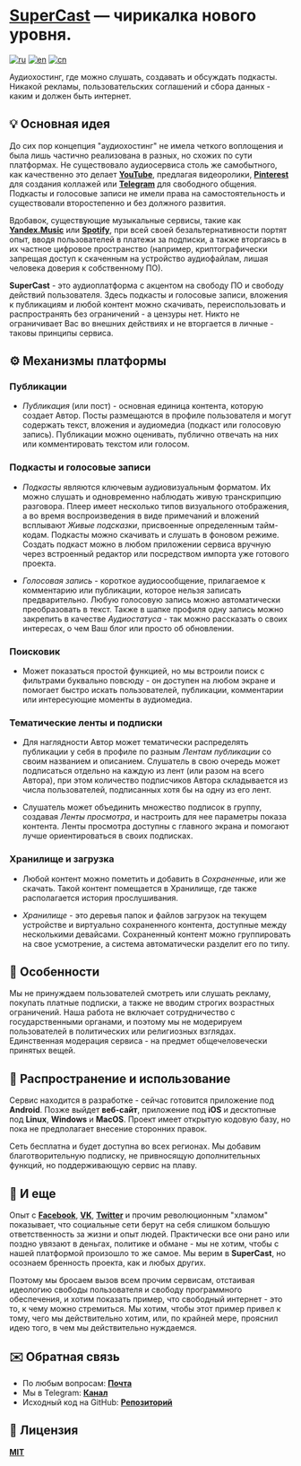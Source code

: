 # <ins>SuperCast</ins> — чирикалка нового уровня.

[![ru](https://img.shields.io/badge/lang-ru-blue.svg)](https://github.com/i-rick-y/SuperCast/blob/prime/README.md)
[![en](https://img.shields.io/badge/lang-en-green.svg)](https://github.com/i-rick-y/SuperCast/blob/prime/READMEs/README_Translated/README.en.md)
[![cn](https://img.shields.io/badge/lang-cn-red.svg)](https://github.com/i-rick-y/SuperCast/blob/prime/READMEs/README_Translated/README.cn.md)

Аудиохостинг, где можно слушать, создавать и обсуждать подкасты.
Никакой рекламы, пользовательских соглашений и сбора данных - каким и должен быть интернет.

## 💡 Основная идея

До сих пор концепция "аудиохостинг" не имела четкого воплощения и была лишь частично реализована в разных, но схожих по сути платформах.
Не существовало аудиосервиса столь же самобытного, как качественно это делает **[YouTube](https://www.youtube.com)**, предлагая видеоролики, **[Pinterest](https://www.pinterest.com)** для создания коллажей или **[Telegram](https://telegram.org)** для свободного общения.
Подкасты и голосовые записи не имели права на самостоятельность и существовали второстепенно и без должного развития.

Вдобавок, существующие музыкальные сервисы, такие как **[Yandex.Music](https://music.yandex.ru)** или **[Spotify](https://open.spotify.com)**, при всей своей безальтернативности портят опыт, вводя пользователей в платежи за подписки, а также вторгаясь в их частное цифровое пространство (например, криптографически запрещая доступ к скаченным на устройство аудиофайлам, лишая человека доверия к собственному ПО).

**SuperCast** - это аудиоплатформа с акцентом на свободу ПО и свободу действий пользователя.
Здесь подкасты и голосовые записи, вложения к публикациям и любой контент можно скачивать, переиспользовать и распространять без ограничений - а цензуры нет.
Никто не ограничивает Вас во внешних действиях и не вторгается в личные - таковы принципы сервиса.

## ⚙️ Механизмы платформы

### Публикации

* *Публикация* (или пост) - основная единица контента, которую создает Автор.
Посты размещаются в профиле пользователя и могут содержать текст, вложения и аудиомедиа (подкаст или голосовую запись).
Публикации можно оценивать, публично отвечать на них или комментировать текстом или голосом.

### Подкасты и голосовые записи

* *Подкасты* являются ключевым аудиовизуальным форматом.
Их можно слушать и одновременно наблюдать живую транскрипцию разговора.
Плеер имеет несколько типов визуального отображения, а во время воспроизведения в виде примечаний и вложений всплывают *Живые подсказки*, присвоенные определенным тайм-кодам.
Подкасты можно скачивать и слушать в фоновом режиме.
Создать подкаст можно в любом приложении сервиса вручную через встроенный редактор или посредством импорта уже готового проекта.

* *Голосовая запись* - короткое аудиосообщение, прилагаемое к комментарию или публикации, которое нельзя записать предварительно.
Любую голосовую запись можно автоматически преобразовать в текст. 
Также в шапке профиля одну запись можно закрепить в качестве *Аудиостатуса* - так можно рассказать о своих интересах, о чем Ваш блог или просто об обновлении.

### Поисковик

* Может показаться простой функцией, но мы встроили поиск с фильтрами буквально повсюду - он доступен на любом экране и помогает быстро искать пользователей, публикации, комментарии или интересующие моменты в аудиомедиа.

### Тематические ленты и подписки

* Для наглядности Автор может тематически распределять публикации у себя в профиле по разным *Лентам публикации* со своим названием и описанием.
Слушатель в свою очередь может подписаться отдельно на каждую из лент (или разом на всего Автора), при этом количество подписчиков Автора складывается из числа пользователей, подписанных хотя бы на одну из его лент.

* Слушатель может объединить множество подписок в группу, создавая *Ленты просмотра*, и настроить для нее параметры показа контента.
Ленты просмотра доступны с главного экрана и помогают лучше ориентироваться в своих подписках.

### Хранилище и загрузка

* Любой контент можно пометить и добавить в *Сохраненные*, или же скачать.
Такой контент помещается в Хранилище, где также располагается история прослушивания.

* *Хранилище* - это деревья папок и файлов загрузок на текущем устройстве и виртуально сохраненного контента, доступные между несколькими девайсами.
Сохраненный контент можно группировать на свое усмотрение, а система автоматически разделит его по типу.

## 🗽 Особенности

Мы не принуждаем пользователей смотреть или слушать рекламу, покупать платные подписки, а также не вводим строгих возрастных ограничений.
Наша работа не включает сотрудничество с государственными органами, и поэтому мы не модерируем пользователей в политических или религиозных взглядах.
Единственная модерация сервиса - на предмет общечеловечески принятых вещей.

## 🪇 Распространение и использование

Сервис находится в разработке - сейчас готовится приложение под **Android**.
Позже выйдет **веб-сайт**, приложение под **iOS** и десктопные под **Linux**, **Windows** и **MacOS**.
Проект имеет открытую кодовую базу, но пока не предполагает внесение сторонних правок.

Сеть бесплатна и будет доступна во всех регионах.
Мы добавим благотворительную подписку, не привносящую дополнительных функций, но поддерживающую сервис на плаву.

## 💬 И еще

Опыт с **[Facebook](https://facebook.com)**, **[VK](https://vk.com)**, **[Twitter](https://x.com)** и прочим революционным "хламом" показывает, что социальные сети берут на себя слишком большую ответственность за жизни и опыт людей.
Практически все они рано или поздно увязают в деньгах, политике и обмане - мы не хотим, чтобы с нашей платформой произошло то же самое.
Мы верим в **SuperCast**, но осознаем бренность проекта, как и любых других.

Поэтому мы бросаем вызов всем прочим сервисам, отстаивая идеологию свободы пользователя и свободу программного обеспечения, и хотим показать пример, что свободный интернет - это то, к чему можно стремиться.
Мы хотим, чтобы этот пример привел к тому, чего мы действительно хотим, или, по крайней мере, прояснил идею того, в чем мы действительно нуждаемся.

## ✉️ Обратная связь

* По любым вопросам: **[Почта](mailto:lime.rainbow.li@gmail.com)**
* Мы в Telegram: **[Канал](https://t.me/super_cast)**
* Исходный код на GitHub: **[Репозиторий](https://github.com/i-rick-y/SuperCast)**

## 📜 Лицензия

**[MIT](https://choosealicense.com/licenses/mit/)**